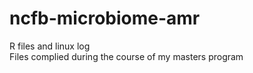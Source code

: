 # ncfb-microbiome-amr
R files and linux log <br>
Files complied during the course of my masters program
